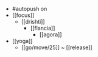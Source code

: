 - #autopush on
- [[focus]]
  - [[drishti]]
    - [[flancia]]
      - [[agora]]
- [[yoga]]
  - [[go/move/25]] ~ [[release]]
